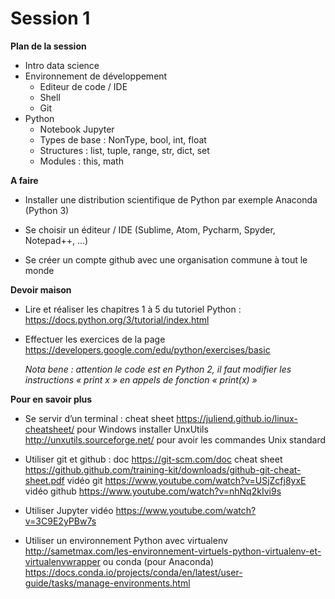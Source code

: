 # Session 1
**Plan de la session**

- Intro data science
- Environnement de développement
  - Editeur de code / IDE
  - Shell
  - Git
- Python
  - Notebook Jupyter
  - Types de base : NonType, bool, int, float
  - Structures : list, tuple, range, str, dict, set
  - Modules : this, math



**A faire**

- Installer une distribution scientifique de Python par exemple Anaconda (Python 3)

- Se choisir un éditeur / IDE (Sublime, Atom, Pycharm, Spyder, Notepad++, ...)

- Se créer un compte github avec une organisation commune à tout le monde

  

**Devoir maison**

- Lire et réaliser les chapitres 1 à 5 du tutoriel Python : https://docs.python.org/3/tutorial/index.html

- Effectuer les exercices de la page https://developers.google.com/edu/python/exercises/basic

  *Nota bene : attention le code est en Python 2, il faut modifier les instructions « print x » en appels de fonction « print(x) »*



**Pour en savoir plus**

- Se servir d’un terminal : cheat sheet  https://juliend.github.io/linux-cheatsheet/ pour Windows installer UnxUtils http://unxutils.sourceforge.net/ pour avoir les commandes Unix standard

- Utiliser git et github : doc https://git-scm.com/doc cheat sheet https://github.github.com/training-kit/downloads/github-git-cheat-sheet.pdf vidéo git https://www.youtube.com/watch?v=USjZcfj8yxE vidéo github https://www.youtube.com/watch?v=nhNq2kIvi9s

- Utiliser Jupyter vidéo https://www.youtube.com/watch?v=3C9E2yPBw7s

- Utiliser un environnement Python avec virtualenv http://sametmax.com/les-environnement-virtuels-python-virtualenv-et-virtualenvwrapper  ou conda (pour Anaconda) https://docs.conda.io/projects/conda/en/latest/user-guide/tasks/manage-environments.html 

  